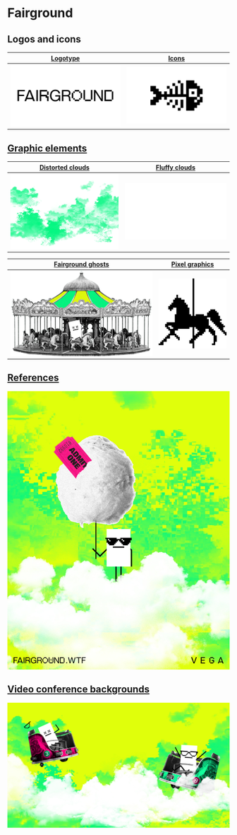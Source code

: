 # Fairground
## Logos and icons
| [Logotype](3A%20Logotype) | [Icons](3B%20Fairground%20Icon) |
| --- | --- |
|![Logotype](./3A%20Logotype/Fairground_Logotype_Black.png)|![Icon](./3B%20Fairground%20Icon/Fairground_Icon_Black.png)||

## [Graphic elements](./3C%20Graphics/)
| [Distorted clouds](./3C%20Graphics/Distorted%20Clouds/)  | [Fluffy clouds](./3C%20Graphics/Fluffy%20Clouds/)  | 
| :------------: | :------------: |
![Distorted Clouds](./3C%20Graphics/Distorted%20Clouds/Distorted%20Clouds%201.png)|![Fluffy Clouds](./3C%20Graphics/Fluffy%20Clouds/Cloud%203.png)

| **[Fairground ghosts](./3C%20Graphics/Ghosts%20Of%20Centralised%20Liquidity/)** | **[Pixel graphics](./3C%20Graphics/Pixel%20Graphics/)**| 
| :------------: | :------------: |
|![Ghosts](./3C%20Graphics/Ghosts%20Of%20Centralised%20Liquidity/Carousel%20Ghost.png)|![Pixel graphics](./3C%20Graphics/Pixel%20Graphics/Carousel%20Horse%20Large.png)


## [References](./Visual%20Examples:References/)
![Example 2](./Visual%20Examples:References/Fairground%20Example%202.jpg)

## [Video conference backgrounds](./3D%20Zoom%20Backgrounds/)
![Backgrounds](./3D%20Zoom%20Backgrounds/Waltzer%20Zoom%20Background.jpg)